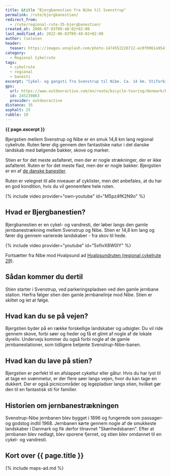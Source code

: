 ```yaml
---
title: &title "Bjergbanestien fra Nibe til Svenstrup"
permalink: /rute/bjergbanestien/
redirect_from:
  - /rute/regional-rute-35-bjergbanestien/
created_at: 2006-07-03T09:48:02+02:00
last_modified_at: 2022-06-03T09:48:02+02:00
author: lsolesen
header:
  teaser: https://images.unsplash.com/photo-1474552226712-ac0f0961a954?ixlib=rb-1.2.1&ixid=eyJhcHBfaWQiOjEyMDd9&auto=format&fit=crop&h=300&w=400&q=10
category:
  - Regional Cykelrute
tags:
  - cykelrute
  - regional
  - banesti
excerpt: "Cykel- og gangsti fra Svenstrup til Nibe. Ca. 14 km. Stiforbindelse fra Svenstrup til Østerådalen og Aalborg. Fra Skalskoven i Nibe fortsætter stien ad Nørregade til Nibe centrum."
gps:
  url: https://www.outdooractive.com/en/route/bicycle-touring/denmark/bjergbanestien/245239863/
  id: 245239863
  provider: outdooractive
distance: 35
asphalt: 25
rubble: 10
---
```


**{{ page.excerpt }}**

Bjergstien mellem Svenstrup og Nibe er en smuk 14,8 km lang regional cykelrute. Ruten fører dig gennem den fantastiske natur i det danske landskab med bølgende bakker, skove og marker.

Stien er for det meste asfalteret, men der er nogle strækninger, der er ikke asfalteret. Ruten er for det meste flad, men der er nogle bakker. Bjergstien er en af [de danske banestier](/banestier-i-danmark/).

Ruten er velegnet til alle niveauer af cyklister, men det anbefales, at du har en god kondition, hvis du vil gennemføre hele ruten.

{% include video provider="own-youtube" id="M5pz4fK2N9o" %}

## Hvad er Bjergbanestien?

Bjergbanestien er en cykel- og vandresti, der løber langs den gamle jernbanestrækning mellem Svenstrup og Nibe. Stien er 14,8 km lang og fører dig gennem varierede landskaber - fra skov til hede.

{% include video provider="youtube" id="5xfivX8W0lY" %}

Fortsætter fra Nibe mod Hvalpsund ad [Hvalpsundruten (regional cykelrute 29)](/rute/regional-rute-29-hvalpsundruten/).

## Sådan kommer du dertil

Stien starter i Svenstrup, ved parkeringspladsen ved den gamle jernbane station. Herfra følger stien den gamle jernbanelinje mod Nibe. Stien er skiltet og let at følge.

## Hvad kan du se på vejen?

Bjergstien byder på en række forskellige landskaber og udsigter. Du vil ride gennem skove, forbi søer og heder og få et glimt af nogle af de lokale dyreliv. Undervejs kommer du også forbi nogle af de gamle jernbanestationer, som tidligere betjente Svenstrup-Nibe-banen.

## Hvad kan du lave på stien?

Bjergstien er perfekt til en afslappet cykeltur eller gåtur. Hvis du har lyst til at tage en svømmetur, er der flere søer langs vejen, hvor du kan tage en dukkert. Der er også picnicområder og legepladser langs stien, hvilket gør den til en fantastisk sti for familier.

## Historien om jernbanestrækningen

Svenstrup-Nibe jernbanen blev bygget i 1896 og fungerede som passager- og godstog indtil 1968. Jernbanen kørte gennem nogle af de smukkeste landskaber i Danmark og fik derfor tilnavnet "Skønhedsbanen". Efter at jernbanen blev nedlagt, blev sporene fjernet, og stien blev omdannet til en cykel- og vandresti.

## Kort over {{ page.title }}

{% include maps-ad.md %}
